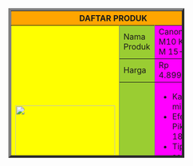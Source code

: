 <html>
<head>
<title>Tugas 03</title>
<style>
table {
  width: 70%;
  height: 300px;
}
</style>
</head>
<body>
    <table border="5" cellspacing="3" cellpadding="5">
   <tr>
 <th colspan=3 bgcolor="orange">DAFTAR PRODUK</th>
  </tr>
  <tr>
    <td bgcolor="yellow"
              <td rowspan=4>
           <center><img src="https://rb.gy/gw4mif" height="210" width="200" />
           </center>
          </td>

  </tr>

  <tr><td bgcolor="yellowgreen">Nama Produk</td>
     
<td bgcolor="magenta">Canon EOS M10 Kit EF-M 15-45mm</td>
  </tr>
  <tr>
        <td bgcolor="yellowgreen">Harga</td>
        <td bgcolor="magenta">Rp 4.899.000</td>
  <tr>
        <td bgcolor="yellowgreen">Fitur Produk</td>
        <td bgcolor="magenta">
     <ul>
    <li>Kamera mirrolesss</li>
    <li>Efektifitas Piksel : 18MP</li>
    <li>Tipe sensor: CMOS DIGIC 6</li>
    <li>Layar : 3.0 Inch</li>
    <li>Memiliki lampu flash dengan jarak jangkauan hingga 5 meter</li>
     </ul>
       </td>
  </tr>
  </table>
</body>
</html>
